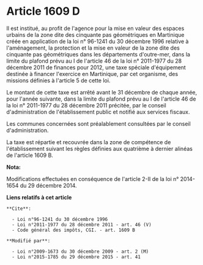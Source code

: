 # Article 1609 D

Il est institué, au profit de l'agence pour la mise en valeur des espaces urbains de la zone dite des cinquante pas
géométriques en Martinique créée en application de la loi n° 96-1241 du 30 décembre 1996 relative à l'aménagement, la
protection et la mise en valeur de la zone dite des cinquante pas géométriques dans les départements d'outre-mer, dans la
limite du plafond prévu au I de l'article 46 de la loi n° 2011-1977 du 28 décembre 2011 de finances pour 2012, une taxe
spéciale d'équipement destinée à financer l'exercice en Martinique, par cet organisme, des missions définies à l'article 5 de
cette loi. 

Le montant de cette taxe est arrêté avant le 31 décembre de chaque année, pour l'année suivante, dans la limite du plafond
prévu au I de l'article 46 de la loi n° 2011-1977 du 28 décembre 2011 précitée, par le conseil d'administration de
l'établissement public et notifié aux services fiscaux. 

Les communes concernées sont préalablement consultées par le conseil d'administration. 

La taxe est répartie et recouvrée dans la zone de compétence de l'établissement suivant les règles définies aux quatrième à
dernier alinéas de l'article 1609 B.

**Nota:**

Modifications effectuées en conséquence de l'article 2-II de la loi n° 2014-1654 du 29 décembre 2014.

**Liens relatifs à cet article**

	**Cite**:

	  - Loi n°96-1241 du 30 décembre 1996
	  - Loi n°2011-1977 du 28 décembre 2011 - art. 46 (V)
	  - Code général des impôts, CGI. - art. 1609 B

	**Modifié par**:

	  - Loi n°2009-1673 du 30 décembre 2009 - art. 2 (M)
	  - Loi n°2015-1785 du 29 décembre 2015 - art. 41
